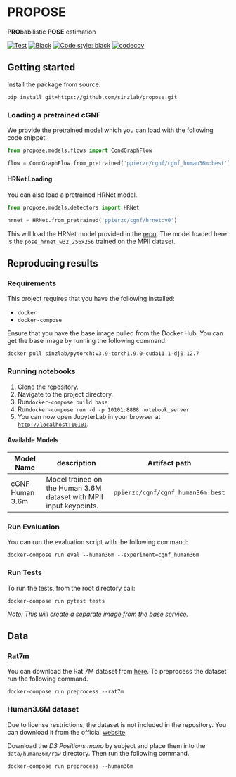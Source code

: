 # PROPOSE

**PRO**babilistic **POSE** estimation

[![Test](https://github.com/PPierzc/propose/workflows/Test/badge.svg)](https://github.com/PPierzc/propose/actions/workflows/test.yml)
[![Black](https://github.com/PPierzc/propose/workflows/Black/badge.svg)](https://github.com/PPierzc/propose/actions/workflows/black.yml)
[![Code style: black](https://img.shields.io/badge/code%20style-black-000000.svg)](https://github.com/psf/black)
[![codecov](https://codecov.io/gh/PPierzc/propose/branch/main/graph/badge.svg?token=PYI1Z06426)](https://codecov.io/gh/PPierzc/propose)

## Getting started
Install the package from source:
```shell
pip install git+https://github.com/sinzlab/propose.git
```
### Loading a pretrained cGNF
We provide the pretrained model which you can load with the following code snippet.
```python
from propose.models.flows import CondGraphFlow

flow = CondGraphFlow.from_pretrained('ppierzc/cgnf/cgnf_human36m:best')
```

#### HRNet Loading
You can also load a pretrained HRNet model.
```python
from propose.models.detectors import HRNet

hrnet = HRNet.from_pretrained('ppierzc/cgnf/hrnet:v0')
```
This will load the HRNet model provided in the [repo](https://github.com/leoxiaobin/deep-high-resolution-net.pytorch).
The model loaded here is the `pose_hrnet_w32_256x256` trained on the MPII dataset.

## Reproducing results
### Requirements
This project requires that you have the following installed:
- `docker`
- `docker-compose`

Ensure that you have the base image pulled from the Docker Hub.
You can get the base image by running the following command:
```
docker pull sinzlab/pytorch:v3.9-torch1.9.0-cuda11.1-dj0.12.7
```

### Running notebooks
1. Clone the repository.
2. Navigate to the project directory. 
3. Run```docker-compose build base```
4. Run```docker-compose run -d -p 10101:8888 notebook_server```
5. You can now open JupyterLab in your browser at [`http://localhost:10101`](http://localhost:10101).

#### Available Models
| Model Name | description                                                        | Artifact path                   |
| --- |--------------------------------------------------------------------|---------------------------------|
| cGNF Human 3.6m | Model trained on the Human 3.6M dataset with MPII input keypoints. | ```ppierzc/cgnf/cgnf_human36m:best``` |

### Run Evaluation
You can run the evaluation script with the following command:
```
docker-compose run eval --human36m --experiment=cgnf_human36m 
```

### Run Tests
To run the tests, from the root directory call:
```
docker-compose run pytest tests
```
 
*Note: This will create a separate image from the base service.*

## Data
### Rat7m
You can download the Rat 7M dataset from [here](https://figshare.com/collections/Rat_7M/5295370).
To preprocess the dataset run the following command.
```
docker-compose run preprocess --rat7m
```

### Human3.6M dataset
Due to license restrictions, the dataset is not included in the repository.
You can download it from the official [website](http://vision.imar.ro/human3.6m).

Download the *D3 Positions mono* by subject and place them into the `data/human36m/raw` directory.
Then run the following command.
```
docker-compose run preprocess --human36m
```
